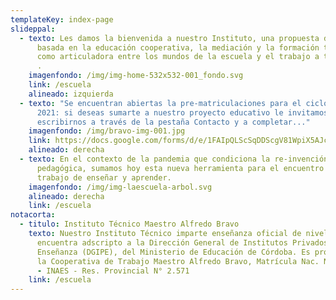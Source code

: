 ```yaml
---
templateKey: index-page
slideppal:
  - texto: Les damos la bienvenida a nuestro Instituto, una propuesta de enseñanza
      basada en la educación cooperativa, la mediación y la formación técnica
      como articuladora entre los mundos de la escuela y el trabajo a través de
      .
    imagenfondo: /img/img-home-532x532-001_fondo.svg
    link: /escuela
    alineado: izquierda
  - texto: "Se encuentran abiertas la pre-matriculaciones para el ciclo lectivo
      2021: si deseas sumarte a nuestro proyecto educativo le invitamos a
      escribirnos a través de la pestaña Contacto y a completar..."
    imagenfondo: /img/bravo-img-001.jpg
    link: https://docs.google.com/forms/d/e/1FAIpQLScSqDDScgV81WpiX5AJc5hkqHLe2H-0SiaLyO_Xg-b8AmE2hA/viewform
    alineado: derecha
  - texto: En el contexto de la pandemia que condiciona la re-invención de la tarea
      pedagógica, sumamos hoy esta nueva herramienta para el encuentro en el
      trabajo de enseñar y aprender.
    imagenfondo: /img/img-laescuela-arbol.svg
    alineado: derecha
    link: /escuela
notacorta:
  - titulo: Instituto Técnico Maestro Alfredo Bravo
    texto: Nuestro Instituto Técnico imparte enseñanza oficial de nivel medio y se
      encuentra adscripto a la Dirección General de Institutos Privados de
      Enseñanza (DGIPE), del Ministerio de Educación de Córdoba. Es propiedad de
      la Cooperativa de Trabajo Maestro Alfredo Bravo, Matrícula Nac. N° 26.534
      - INAES - Res. Provincial N° 2.571
    link: /escuela
---
```

